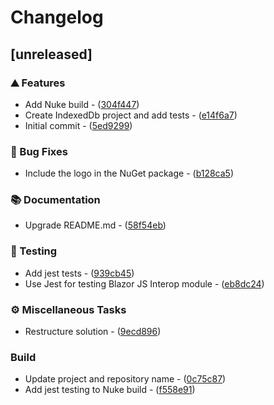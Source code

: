 # Changelog

## [unreleased]

### ⛰️  Features

- Add Nuke build - ([304f447](https://github.com/phmatray/coda-parser/commit/304f447a4c823b7cf209726f978da4b50c01f1cf))
- Create IndexedDb project and add tests - ([e14f6a7](https://github.com/phmatray/coda-parser/commit/e14f6a7e6f91c14b49f74acebe4c2416b377c022))
- Initial commit - ([5ed9299](https://github.com/phmatray/coda-parser/commit/5ed9299a2ddc20a95c2e27a4b3a6f296d89e0f5c))

### 🐛 Bug Fixes

- Include the logo in the NuGet package - ([b128ca5](https://github.com/phmatray/coda-parser/commit/b128ca5c210a299b4ad1329dde2b2ba811e81e6e))

### 📚 Documentation

- Upgrade README.md - ([58f54eb](https://github.com/phmatray/coda-parser/commit/58f54eb3a12cd6e4b495b68993bd56b5b770f86f))

### 🧪 Testing

- Add jest tests - ([939cb45](https://github.com/phmatray/coda-parser/commit/939cb45ac63943c1f856e5959722f25bfff8a357))
- Use Jest for testing Blazor JS Interop module - ([eb8dc24](https://github.com/phmatray/coda-parser/commit/eb8dc24a525fae81a6024be259ef929bed0a778b))

### ⚙️ Miscellaneous Tasks

- Restructure solution - ([9ecd896](https://github.com/phmatray/coda-parser/commit/9ecd8962af93b5c56c61688638eb6021580b5cfa))

### Build

- Update project and repository name - ([0c75c87](https://github.com/phmatray/coda-parser/commit/0c75c872c7d44e4d64051ba4b8ba35fc7e2e3486))
- Add jest testing to Nuke build - ([f558e91](https://github.com/phmatray/coda-parser/commit/f558e91bfad0852da2874b00abbfe5dd7002b738))


<!-- generated by git-cliff -->
